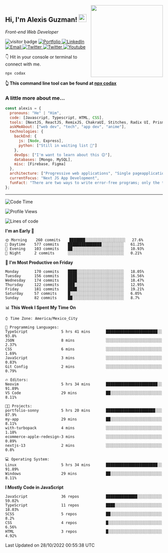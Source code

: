 <img align='right' src="https://media.giphy.com/media/M9gbBd9nbDrOTu1Mqx/giphy.gif" width="230">
<h2>Hi, I'm Alexis Guzman! <img src="https://media.giphy.com/media/hvRJCLFzcasrR4ia7z/giphy.gif" width="25px"></h2>
<p><em>Front-end Web Developer</em></p>

<p>
  <img src="https://visitor-badge.glitch.me/badge?page_id=a12989x.a12989x&left_color=black&right_color=gray" alt="visitor badge"/>
  <a href='https://www.codingcodax.dev/' target='_blank'>
    <img alt='Portfolio' src='https://img.shields.io/badge/Portfolio-black?logo=vercel&style=flat-square'>
  </a>
  <a href='https://linkedin.com/in/codingcodax/' target='_blank'>
    <img alt='LinkedIn' src='https://img.shields.io/badge/LinkedIn-black?logo=LinkedIn&style=flat-square'>
  </a>
  <a href='mailto:codingcodax@gmail.com' target='_blank'>
    <img alt='Email' src='https://img.shields.io/badge/Email-black?logo=Gmail&style=flat-square'>
  </a>
  <a href='https://twitter.com/codingcodax' target='_blank'>
    <img alt='Twitter' src='https://img.shields.io/badge/Twitter-black?logo=Twitter&style=flat-square'>
  </a>
  <a href='https://www.instagram.com/codingcodax/' target='_blank'>
    <img alt='Twitter' src='https://img.shields.io/badge/Instagram-black?logo=Instagram&style=flat-square'>
  </a>
  <a href='https://www.youtube.com/channel/UCMY0GhV1HuX4XdbgalC77VQ' target='_blank'>
    <img alt='Youtube' src='https://img.shields.io/badge/YouTube-black?logo=Youtube&style=flat-square'>
  </a>
</p>

👇 Hit in your console or terminal to connect with me.

```bash
npx codax
```
**👆 This command line tool can be found at [npx codax](https://github.com/a12989x/npx-codax)**

<h3>A little more about me...</h3>

```javascript
const alexis = {
  pronouns: "He" | "Him",
  code: [Javascript, Typescript, HTML, CSS],
  tools: [NextJS, ReactJS, RemixJS, ChakraUI, Stitches, Radix UI, Prisma],
  askMeAbout: ["web dev", "tech", "app dev", "anime"],
  technologies: {
    backEnd: {
      js: [Node, Express],
      python: ["Still in waiting list 🥲"]
    },
    devOps: ["I'm want to learn about this 😊"],
    databases: [Mongo, MySQL],
    misc: [Firebase, Figma]
  },
  architecture: ["Progressive web applications", "Single pageapplications"],
  currentFocus: "Next JS App Development",
  funFact: "There are two ways to write error-free programs; only the third one works"
};
```

---

<!--START_SECTION:waka-->
![Code Time](http://img.shields.io/badge/Code%20Time-903%20hrs%2031%20mins-blue)

![Profile Views](http://img.shields.io/badge/Profile%20Views-0-blue)

![Lines of code](https://img.shields.io/badge/From%20Hello%20World%20I%27ve%20Written-1%20Million%20lines%20of%20code-blue)

**I'm an Early 🐤** 

```text
🌞 Morning    260 commits    ███████░░░░░░░░░░░░░░░░░░   27.6% 
🌆 Daytime    577 commits    ███████████████░░░░░░░░░░   61.25% 
🌃 Evening    103 commits    ██░░░░░░░░░░░░░░░░░░░░░░░   10.93% 
🌙 Night      2 commits      ░░░░░░░░░░░░░░░░░░░░░░░░░   0.21%

```
📅 **I'm Most Productive on Friday** 

```text
Monday       170 commits    ████░░░░░░░░░░░░░░░░░░░░░   18.05% 
Tuesday      156 commits    ████░░░░░░░░░░░░░░░░░░░░░   16.56% 
Wednesday    174 commits    ████░░░░░░░░░░░░░░░░░░░░░   18.47% 
Thursday     122 commits    ███░░░░░░░░░░░░░░░░░░░░░░   12.95% 
Friday       181 commits    ████░░░░░░░░░░░░░░░░░░░░░   19.21% 
Saturday     57 commits     █░░░░░░░░░░░░░░░░░░░░░░░░   6.05% 
Sunday       82 commits     ██░░░░░░░░░░░░░░░░░░░░░░░   8.7%

```


📊 **This Week I Spent My Time On** 

```text
⌚︎ Time Zone: America/Mexico_City

💬 Programming Languages: 
TypeScript               5 hrs 41 mins       ███████████████████████░░   93.8% 
JSON                     8 mins              ░░░░░░░░░░░░░░░░░░░░░░░░░   2.37% 
CSS                      6 mins              ░░░░░░░░░░░░░░░░░░░░░░░░░   1.69% 
JavaScript               3 mins              ░░░░░░░░░░░░░░░░░░░░░░░░░   0.83% 
Git Config               2 mins              ░░░░░░░░░░░░░░░░░░░░░░░░░   0.79%

🔥 Editors: 
Neovim                   5 hrs 34 mins       ███████████████████████░░   91.89% 
VS Code                  29 mins             ██░░░░░░░░░░░░░░░░░░░░░░░   8.11%

🐱‍💻 Projects: 
portfolio-sonny          5 hrs 20 mins       ██████████████████████░░░   87.9% 
my-app                   29 mins             ██░░░░░░░░░░░░░░░░░░░░░░░   8.11% 
with-turbopack           4 mins              ░░░░░░░░░░░░░░░░░░░░░░░░░   1.18% 
ecommerce-apple-redesign-3 mins              ░░░░░░░░░░░░░░░░░░░░░░░░░   0.89% 
nextjs-13                2 mins              ░░░░░░░░░░░░░░░░░░░░░░░░░   0.8%

💻 Operating System: 
Linux                    5 hrs 34 mins       ███████████████████████░░   91.89% 
Windows                  29 mins             ██░░░░░░░░░░░░░░░░░░░░░░░   8.11%

```

**I Mostly Code in JavaScript** 

```text
JavaScript               36 repos            ██████████████░░░░░░░░░░░   59.02% 
TypeScript               11 repos            ████░░░░░░░░░░░░░░░░░░░░░   18.03% 
SCSS                     5 repos             ██░░░░░░░░░░░░░░░░░░░░░░░   8.2% 
CSS                      4 repos             █░░░░░░░░░░░░░░░░░░░░░░░░   6.56% 
HTML                     3 repos             █░░░░░░░░░░░░░░░░░░░░░░░░   4.92%

```



 Last Updated on 28/10/2022 00:55:38 UTC
<!--END_SECTION:waka-->
